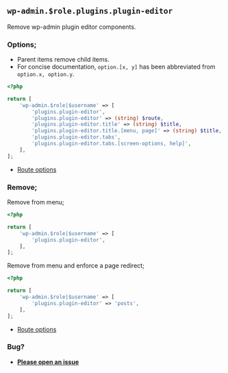 ## `wp-admin.$role.plugins.plugin-editor`

Remove wp-admin plugin editor components.

### Options;

- Parent items remove child items.
- For concise documentation, `option.[x, y]` has been abbreviated from `option.x, option.y`.

```php
<?php

return [
    'wp-admin.$role|$username' => [
        'plugins.plugin-editor',
        'plugins.plugin-editor' => (string) $route,
        'plugins.plugin-editor.title' => (string) $title,
        'plugins.plugin-editor.title.[menu, page]' => (string) $title,
        'plugins.plugin-editor.tabs',
        'plugins.plugin-editor.tabs.[screen-options, help]',
    ],
];
```

- [Route options](../route-options.md)

### Remove;

Remove from menu;

```php
<?php

return [
    'wp-admin.$role|$username' => [
        'plugins.plugin-editor',
    ],
];
```

Remove from menu and enforce a page redirect;

```php
<?php

return [
    'wp-admin.$role|$username' => [
        'plugins.plugin-editor' => 'posts',
    ],
];
```

- [Route options](../route-options.md)

### Bug?

- **[Please open an issue](https://github.com/darrenjacoby/intervention/issues/new?title=[wp-admin.plugins.plugin-editor]&labels=bug&assignees=darrenjacoby)**
